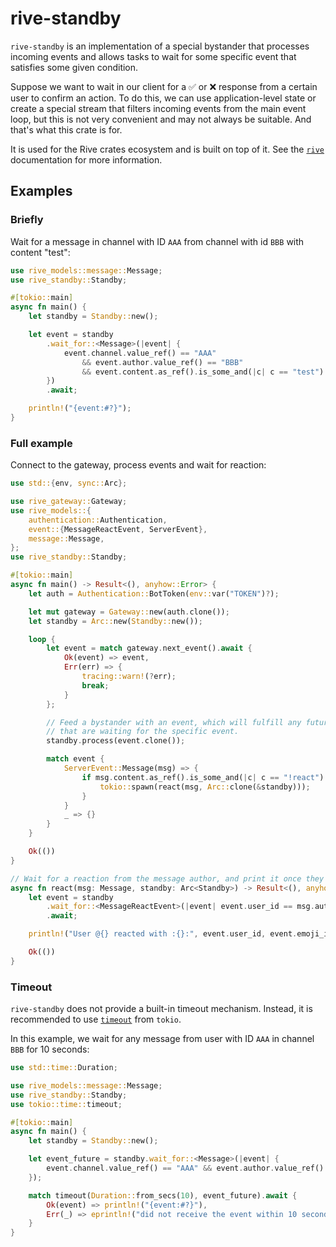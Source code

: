 # rive-standby

`rive-standby` is an implementation of a special bystander that processes incoming events and allows tasks to wait for some specific event that satisfies some given condition.

Suppose we want to wait in our client for a ✅ or ❌ response from a certain user to confirm an action. To do this, we can use application-level state or create a special stream that filters incoming events from the main event loop, but this is not very convenient and may not always be suitable. And that's what this crate is for.

It is used for the Rive crates ecosystem and is built on top of it. See the [`rive`](https://docs.rs/rive) documentation for more information.

## Examples

### Briefly

Wait for a message in channel with ID `AAA` from channel with id `BBB` with content "test":

```rust no_run
use rive_models::message::Message;
use rive_standby::Standby;

#[tokio::main]
async fn main() {
    let standby = Standby::new();

    let event = standby
        .wait_for::<Message>(|event| {
            event.channel.value_ref() == "AAA"
                && event.author.value_ref() == "BBB"
                && event.content.as_ref().is_some_and(|c| c == "test")
        })
        .await;

    println!("{event:#?}");
}
```

### Full example

Connect to the gateway, process events and wait for reaction:

```rust no_run
use std::{env, sync::Arc};

use rive_gateway::Gateway;
use rive_models::{
    authentication::Authentication,
    event::{MessageReactEvent, ServerEvent},
    message::Message,
};
use rive_standby::Standby;

#[tokio::main]
async fn main() -> Result<(), anyhow::Error> {
    let auth = Authentication::BotToken(env::var("TOKEN")?);

    let mut gateway = Gateway::new(auth.clone());
    let standby = Arc::new(Standby::new());

    loop {
        let event = match gateway.next_event().await {
            Ok(event) => event,
            Err(err) => {
                tracing::warn!(?err);
                break;
            }
        };

        // Feed a bystander with an event, which will fulfill any futures
        // that are waiting for the specific event.
        standby.process(event.clone());

        match event {
            ServerEvent::Message(msg) => {
                if msg.content.as_ref().is_some_and(|c| c == "!react") {
                    tokio::spawn(react(msg, Arc::clone(&standby)));
                }
            }
            _ => {}
        }
    }

    Ok(())
}

// Wait for a reaction from the message author, and print it once they react.
async fn react(msg: Message, standby: Arc<Standby>) -> Result<(), anyhow::Error> {
    let event = standby
        .wait_for::<MessageReactEvent>(|event| event.user_id == msg.author && event.id == msg.id)
        .await;

    println!("User @{} reacted with :{}:", event.user_id, event.emoji_id);

    Ok(())
}
```

### Timeout

`rive-standby` does not provide a built-in timeout mechanism. Instead, it is recommended to use [`timeout`] from `tokio`.

In this example, we wait for any message from user with ID `AAA` in channel `BBB` for 10 seconds:

```rust no_run
use std::time::Duration;

use rive_models::message::Message;
use rive_standby::Standby;
use tokio::time::timeout;

#[tokio::main]
async fn main() {
    let standby = Standby::new();

    let event_future = standby.wait_for::<Message>(|event| {
        event.channel.value_ref() == "AAA" && event.author.value_ref() == "BBB"
    });

    match timeout(Duration::from_secs(10), event_future).await {
        Ok(event) => println!("{event:#?}"),
        Err(_) => eprintln!("did not receive the event within 10 seconds"),
    }
}
```

[`timeout`]: https://docs.rs/tokio/latest/tokio/time/fn.timeout.html
